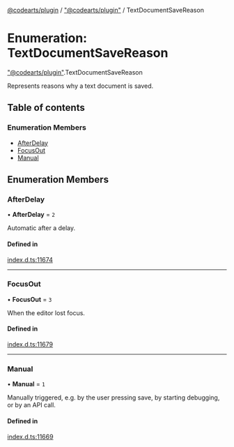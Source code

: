 [@codearts/plugin](../README.md) / ["@codearts/plugin"](../modules/_codearts_plugin_.md) / TextDocumentSaveReason

# Enumeration: TextDocumentSaveReason

["@codearts/plugin"](../modules/_codearts_plugin_.md).TextDocumentSaveReason

Represents reasons why a text document is saved.

## Table of contents

### Enumeration Members

- [AfterDelay](codearts_plugin_.TextDocumentSaveReason.md#afterdelay)
- [FocusOut](codearts_plugin_.TextDocumentSaveReason.md#focusout)
- [Manual](codearts_plugin_.TextDocumentSaveReason.md#manual)

## Enumeration Members

### AfterDelay

• **AfterDelay** = ``2``

Automatic after a delay.

#### Defined in

[index.d.ts:11674](https://github.com/huaweicloud/cloudide-plugin-api/blob/4d28848/index.d.ts#L11674)

___

### FocusOut

• **FocusOut** = ``3``

When the editor lost focus.

#### Defined in

[index.d.ts:11679](https://github.com/huaweicloud/cloudide-plugin-api/blob/4d28848/index.d.ts#L11679)

___

### Manual

• **Manual** = ``1``

Manually triggered, e.g. by the user pressing save, by starting debugging,
or by an API call.

#### Defined in

[index.d.ts:11669](https://github.com/huaweicloud/cloudide-plugin-api/blob/4d28848/index.d.ts#L11669)
